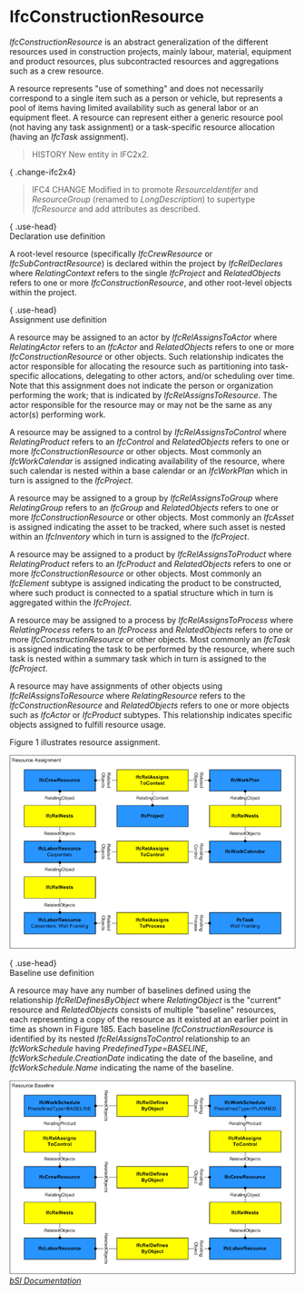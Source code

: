 IfcConstructionResource
=======================
_IfcConstructionResource_ is an abstract generalization of the different
resources used in construction projects, mainly labour, material, equipment
and product resources, plus subcontracted resources and aggregations such as a
crew resource.  
  
A resource represents "use of something" and does not necessarily correspond
to a single item such as a person or vehicle, but represents a pool of items
having limited availability such as general labor or an equipment fleet. A
resource can represent either a generic resource pool (not having any task
assignment) or a task-specific resource allocation (having an _IfcTask_
assignment).  
  
> HISTORY  New entity in IFC2x2.  
  
{ .change-ifc2x4}  
> IFC4 CHANGE  Modified in to promote _ResourceIdentifer_ and _ResourceGroup_
> (renamed to _LongDescription_) to supertype _IfcResource_ and add attributes
> as described.  
  
{ .use-head}  
Declaration use definition  
  
A root-level resource (specifically _IfcCrewResource_ or
_IfcSubContractResource_) is declared within the project by _IfcRelDeclares_
where _RelatingContext_ refers to the single _IfcProject_ and _RelatedObjects_
refers to one or more _IfcConstructionResource_, and other root-level objects
within the project.  
  
{ .use-head}  
Assignment use definition  
  
A resource may be assigned to an actor by _IfcRelAssignsToActor_ where
_RelatingActor_ refers to an _IfcActor_ and _RelatedObjects_ refers to one or
more _IfcConstructionResource_ or other objects. Such relationship indicates
the actor responsible for allocating the resource such as partitioning into
task-specific allocations, delegating to other actors, and/or scheduling over
time. Note that this assignment does not indicate the person or organization
performing the work; that is indicated by _IfcRelAssignsToResource_. The actor
responsible for the resource may or may not be the same as any actor(s)
performing work.  
  
A resource may be assigned to a control by _IfcRelAssignsToControl_ where
_RelatingProduct_ refers to an _IfcControl_ and _RelatedObjects_ refers to one
or more _IfcConstructionResource_ or other objects. Most commonly an
_IfcWorkCalendar_ is assigned indicating availability of the resource, where
such calendar is nested within a base calendar or an _IfcWorkPlan_ which in
turn is assigned to the _IfcProject_.  
  
A resource may be assigned to a group by _IfcRelAssignsToGroup_ where
_RelatingGroup_ refers to an _IfcGroup_ and _RelatedObjects_ refers to one or
more _IfcConstructionResource_ or other objects. Most commonly an _IfcAsset_
is assigned indicating the asset to be tracked, where such asset is nested
within an _IfcInventory_ which in turn is assigned to the _IfcProject_.  
  
A resource may be assigned to a product by _IfcRelAssignsToProduct_ where
_RelatingProduct_ refers to an _IfcProduct_ and _RelatedObjects_ refers to one
or more _IfcConstructionResource_ or other objects. Most commonly an
_IfcElement_ subtype is assigned indicating the product to be constructed,
where such product is connected to a spatial structure which in turn is
aggregated within the _IfcProject_.  
  
A resource may be assigned to a process by _IfcRelAssignsToProcess_ where
_RelatingProcess_ refers to an _IfcProcess_ and _RelatedObjects_ refers to one
or more _IfcConstructionResource_ or other objects. Most commonly an _IfcTask_
is assigned indicating the task to be performed by the resource, where such
task is nested within a summary task which in turn is assigned to the
_IfcProject_.  
  
A resource may have assignments of other objects using
_IfcRelAssignsToResource_ where _RelatingResource_ refers to the
_IfcConstructionResource_ and _RelatedObjects_ refers to one or more objects
such as _IfcActor_ or _IfcProduct_ subtypes. This relationship indicates
specific objects assigned to fulfill resource usage.  
  
Figure 1 illustrates resource assignment.  
  
!["Assignment Use Definition"](figures/ifcconstructionresource-assignment.png
"Figure 1 -- Construction resource assignment use")  
  
{ .use-head}  
Baseline use definition  
  
A resource may have any number of baselines defined using the relationship
_IfcRelDefinesByObject_ where _RelatingObject_ is the "current" resource and
_RelatedObjects_ consists of multiple "baseline" resources, each representing
a copy of the resource as it existed at an earlier point in time as shown in
Figure 185. Each baseline _IfcConstructionResource_ is identified by its
nested _IfcRelAssignsToControl_ relationship to an _IfcWorkSchedule_ having
_PredefinedType=BASELINE_, _IfcWorkSchedule.CreationDate_ indicating the date
of the baseline, and _IfcWorkSchedule.Name_ indicating the name of the
baseline.  
  
!["Baseline Use Definition"](figures/ifcconstructionresource-baseline.png
"Figure 2 -- Construction resource baseline use")  
[ _bSI
Documentation_](https://standards.buildingsmart.org/IFC/DEV/IFC4_2/FINAL/HTML/schema/ifcconstructionmgmtdomain/lexical/ifcconstructionresource.htm)


